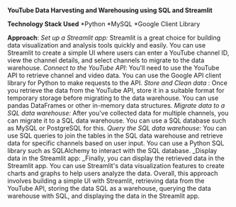 **YouTube Data Harvesting and Warehousing using SQL and Streamlit**

**Technology Stack Used**
        *Python
        *MySQL
        *Google Client Library

        
**Approach**:
        _Set up a Streamlit app:_ Streamlit is a great choice for building data visualization and analysis tools quickly and easily. You can use Streamlit to create a simple UI where users can enter a YouTube channel ID, view the channel details, and select channels to migrate to the data warehouse.
        _Connect to the YouTube API_: You'll need to use the YouTube API to retrieve channel and video data. You can use the Google API client library for Python to make requests to the API.
        _Store and Clean data_ : Once you retrieve the data from the YouTube API, store it in a suitable format for temporary storage before migrating to the data warehouse. You can use pandas DataFrames or other in-memory data structures.
        _Migrate data to a SQL data warehouse:_ After you've collected data for multiple channels, you can migrate it to a SQL data warehouse. You can use a SQL database such as MySQL or PostgreSQL for this.
        _Query the SQL data warehouse:_ You can use SQL queries to join the tables in the SQL data warehouse and retrieve data for specific channels based on user input. You can use a Python SQL library such as SQLAlchemy to interact with the SQL database.
        _Display data in the Streamlit app: _Finally, you can display the retrieved data in the Streamlit app. You can use Streamlit's data visualization features to create charts and graphs to help users analyze the data.
Overall, this approach involves building a simple UI with Streamlit, retrieving data from the YouTube API, storing the data SQL as a warehouse, querying the data warehouse with SQL, and displaying the data in the Streamlit app.

